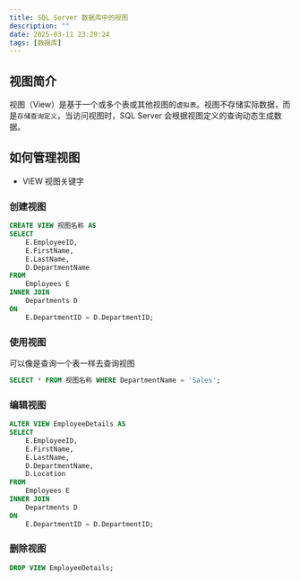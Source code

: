 ```yaml
---
title: SQL Server 数据库中的视图
description: ""
date: 2025-03-11 23:29:24
tags: [数据库]
---
```


## 视图简介

视图（View）是基于一个或多个表或其他视图的`虚拟表`。视图不存储实际数据，而是`存储查询定义`，当访问视图时，SQL Server 会根据视图定义的查询动态生成数据。

<!-- more -->

## 如何管理视图

- VIEW 视图关键字

### 创建视图
```sql
CREATE VIEW 视图名称 AS
SELECT
    E.EmployeeID,
    E.FirstName,
    E.LastName,
    D.DepartmentName
FROM
    Employees E
INNER JOIN
    Departments D
ON
    E.DepartmentID = D.DepartmentID;
```

### 使用视图
可以像是查询一个表一样去查询视图
```sql
SELECT * FROM 视图名称 WHERE DepartmentName = 'Sales';
```

### 编辑视图
```sql
ALTER VIEW EmployeeDetails AS
SELECT
    E.EmployeeID,
    E.FirstName,
    E.LastName,
    D.DepartmentName,
    D.Location
FROM
    Employees E
INNER JOIN
    Departments D
ON
    E.DepartmentID = D.DepartmentID;
```

### 删除视图
```sql
DROP VIEW EmployeeDetails;
```
